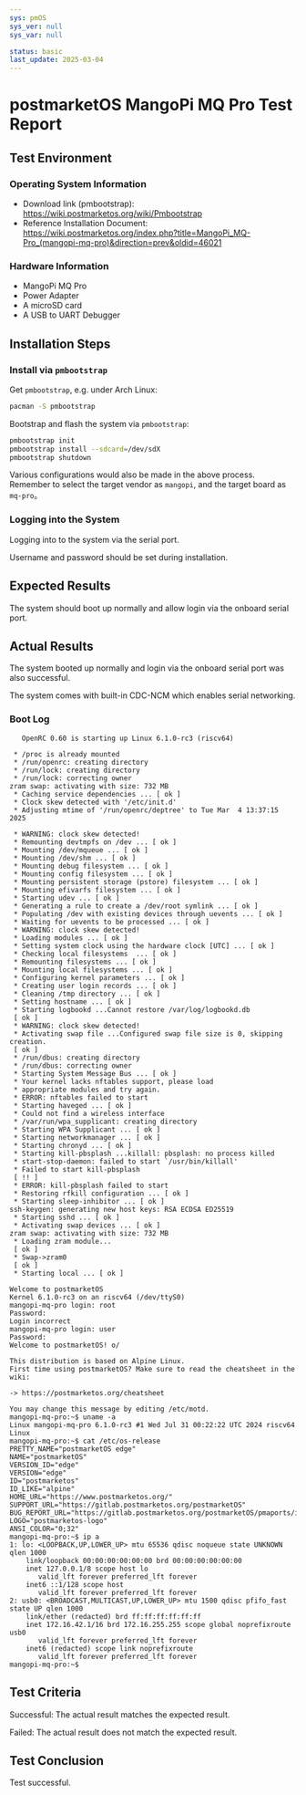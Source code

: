 ```yaml
---
sys: pmOS
sys_ver: null
sys_var: null

status: basic
last_update: 2025-03-04
---
```


# postmarketOS MangoPi MQ Pro Test Report

## Test Environment

### Operating System Information

- Download link (pmbootstrap): https://wiki.postmarketos.org/wiki/Pmbootstrap
- Reference Installation Document: https://wiki.postmarketos.org/index.php?title=MangoPi_MQ-Pro_(mangopi-mq-pro)&direction=prev&oldid=46021

### Hardware Information

- MangoPi MQ Pro
- Power Adapter
- A microSD card
- A USB to UART Debugger

## Installation Steps

### Install via `pmbootstrap`

Get `pmbootstrap`, e.g. under Arch Linux:
```bash
pacman -S pmbootstrap
```

Bootstrap and flash the system via `pmbootstrap`:
```bash
pmbootstrap init
pmbootstrap install --sdcard=/dev/sdX
pmbootstrap shutdown
```

Various configurations would also be made in the above process. Remember to select the target vendor as `mangopi`, and the target board as `mq-pro`。

### Logging into the System

Logging into to the system via the serial port.

Username and password should be set during installation.

## Expected Results

The system should boot up normally and allow login via the onboard serial port.

## Actual Results

The system booted up normally and login via the onboard serial port was also successful.

The system comes with built-in CDC-NCM which enables serial networking.

### Boot Log

```log
   OpenRC 0.60 is starting up Linux 6.1.0-rc3 (riscv64)

 * /proc is already mounted
 * /run/openrc: creating directory
 * /run/lock: creating directory
 * /run/lock: correcting owner
zram swap: activating with size: 732 MB
 * Caching service dependencies ... [ ok ]
 * Clock skew detected with '/etc/init.d'
 * Adjusting mtime of '/run/openrc/deptree' to Tue Mar  4 13:37:15 2025

 * WARNING: clock skew detected!
 * Remounting devtmpfs on /dev ... [ ok ]
 * Mounting /dev/mqueue ... [ ok ]
 * Mounting /dev/shm ... [ ok ]
 * Mounting debug filesystem ... [ ok ]
 * Mounting config filesystem ... [ ok ]
 * Mounting persistent storage (pstore) filesystem ... [ ok ]
 * Mounting efivarfs filesystem ... [ ok ]
 * Starting udev ... [ ok ]
 * Generating a rule to create a /dev/root symlink ... [ ok ]
 * Populating /dev with existing devices through uevents ... [ ok ]
 * Waiting for uevents to be processed ... [ ok ]
 * WARNING: clock skew detected!
 * Loading modules ... [ ok ]
 * Setting system clock using the hardware clock [UTC] ... [ ok ]
 * Checking local filesystems  ... [ ok ]
 * Remounting filesystems ... [ ok ]
 * Mounting local filesystems ... [ ok ]
 * Configuring kernel parameters ... [ ok ]
 * Creating user login records ... [ ok ]
 * Cleaning /tmp directory ... [ ok ]
 * Setting hostname ... [ ok ]
 * Starting logbookd ...Cannot restore /var/log/logbookd.db
 [ ok ]
 * WARNING: clock skew detected!
 * Activating swap file ...Configured swap file size is 0, skipping creation.
 [ ok ]
 * /run/dbus: creating directory
 * /run/dbus: correcting owner
 * Starting System Message Bus ... [ ok ]
 * Your kernel lacks nftables support, please load
 * appropriate modules and try again.
 * ERROR: nftables failed to start
 * Starting haveged ... [ ok ]
 * Could not find a wireless interface
 * /var/run/wpa_supplicant: creating directory
 * Starting WPA Supplicant ... [ ok ]
 * Starting networkmanager ... [ ok ]
 * Starting chronyd ... [ ok ]
 * Starting kill-pbsplash ...killall: pbsplash: no process killed
 * start-stop-daemon: failed to start `/usr/bin/killall'
 * Failed to start kill-pbsplash
 [ !! ]
 * ERROR: kill-pbsplash failed to start
 * Restoring rfkill configuration ... [ ok ]
 * Starting sleep-inhibitor ... [ ok ]
ssh-keygen: generating new host keys: RSA ECDSA ED25519 
 * Starting sshd ... [ ok ]
 * Activating swap devices ... [ ok ]
zram swap: activating with size: 732 MB
 * Loading zram module...
 [ ok ]
 * Swap->zram0
 [ ok ]
 * Starting local ... [ ok ]

Welcome to postmarketOS
Kernel 6.1.0-rc3 on an riscv64 (/dev/ttyS0)
mangopi-mq-pro login: root
Password: 
Login incorrect
mangopi-mq-pro login: user
Password: 
Welcome to postmarketOS! o/

This distribution is based on Alpine Linux.
First time using postmarketOS? Make sure to read the cheatsheet in the wiki:

-> https://postmarketos.org/cheatsheet

You may change this message by editing /etc/motd.
mangopi-mq-pro:~$ uname -a
Linux mangopi-mq-pro 6.1.0-rc3 #1 Wed Jul 31 00:22:22 UTC 2024 riscv64 Linux
mangopi-mq-pro:~$ cat /etc/os-release
PRETTY_NAME="postmarketOS edge"
NAME="postmarketOS"
VERSION_ID="edge"
VERSION="edge"
ID="postmarketos"
ID_LIKE="alpine"
HOME_URL="https://www.postmarketos.org/"
SUPPORT_URL="https://gitlab.postmarketos.org/postmarketOS"
BUG_REPORT_URL="https://gitlab.postmarketos.org/postmarketOS/pmaports/issues"
LOGO="postmarketos-logo"
ANSI_COLOR="0;32"
mangopi-mq-pro:~$ ip a
1: lo: <LOOPBACK,UP,LOWER_UP> mtu 65536 qdisc noqueue state UNKNOWN qlen 1000
    link/loopback 00:00:00:00:00:00 brd 00:00:00:00:00:00
    inet 127.0.0.1/8 scope host lo
       valid_lft forever preferred_lft forever
    inet6 ::1/128 scope host 
       valid_lft forever preferred_lft forever
2: usb0: <BROADCAST,MULTICAST,UP,LOWER_UP> mtu 1500 qdisc pfifo_fast state UP qlen 1000
    link/ether (redacted) brd ff:ff:ff:ff:ff:ff
    inet 172.16.42.1/16 brd 172.16.255.255 scope global noprefixroute usb0
       valid_lft forever preferred_lft forever
    inet6 (redacted) scope link noprefixroute 
       valid_lft forever preferred_lft forever
mangopi-mq-pro:~$ 
```

## Test Criteria

Successful: The actual result matches the expected result.

Failed: The actual result does not match the expected result.

## Test Conclusion

Test successful.
